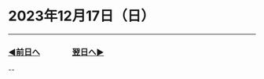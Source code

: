 # 2023年12月17日（日）

---

### [◀️前日へ](https:/github.com/yuasys/chatty-journal/blob/main/2023/12/2023-12-16.md)&emsp;&emsp;&emsp;&emsp;[翌日へ▶️](https://github.com/yuasys/chatty-journal/blob/main/2023/12/2023-12-18.md)

--
